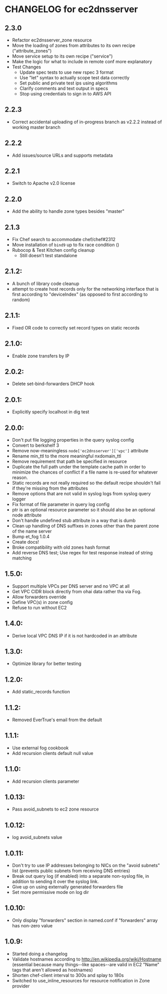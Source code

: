 # CHANGELOG for ec2dnsserver

## 2.3.0

* Refactor ec2dnsserver_zone resource
* Move the loading of zones from attributes to its own recipe ("attribute_zones")
* Move service setup to its own recipe ("service")
* Make the logic for what to include in remote conf more explanatory
* Test Changes
    - Update spec tests to use new rspec 3 format
    - Use "let" syntax to actually scope test data correctly
    - Set public and private test ips using algorithms
    - Clarify comments and text output in specs
    - Stop using credentials to sign in to AWS API

## 2.2.3

* Correct accidental uploading of in-progress branch as v2.2.2 instead of working master branch

## 2.2.2

* Add issues/source URLs and supports metadata

## 2.2.1

* Switch to Apache v2.0 license

## 2.2.0

* Add the ability to handle zone types besides "master"

## 2.1.3

* Fix Chef search to accommodate chef/chef#2312
* Move installation of `bind9` up to fix race condition ()
* Rubocop & Test Kitchen config cleanup
    - Still doesn’t test standalone

## 2.1.2:

* A bunch of library code cleanup
* attempt to create host records only for the networking interface that is first according to "deviceIndex" (as opposed to first according to random)

## 2.1.1:

* Fixed OR code to correctly set record types on static records

## 2.1.0:

* Enable zone transfers by IP

## 2.0.2:

* Delete set-bind-forwarders DHCP hook

## 2.0.1:

* Explicitly specify localhost in dig test

## 2.0.0:

* Don't put file logging properties in the query syslog config
* Convert to berkshelf 3
* Remove now-meaningless `node['ec2dnsserver']['vpc']` attribute
* Rename min_ttl to the more meaningful nxdomain_ttl
* Remove requirement that path be specified in resource
* Duplicate the full path under the template cache path in order to minimize the chances of conflict if a file name is re-used for whatever reason.
* Static records are not really required so the default recipe shouldn't fail if they're missing from the attributes
* Remove options that are not valid in syslog logs from syslog query logger
* Fix format of file parameter in query log config
* ptr is an optional resource parameter so it should also be an optional node attribute
* Don't handle undefined stub attribute in a way that is dumb
* Clean up handling of DNS suffixes in zones other than the parent zone of the name server
* Bump et_fog 1.0.4
* Create docs!
* Broke compatibility with old zones hash format
* Add reverse DNS test; Use regex for test response instead of string matching

## 1.5.0:

* Support multiple VPCs per DNS server and no VPC at all
* Get VPC CIDR block directly from ohai data rather tha via Fog.
* Allow forwarders override
* Define VPC(s) in zone config
* Refuse to run without EC2

## 1.4.0:

* Derive local VPC DNS IP if it is not hardcoded in an attribute

## 1.3.0:

* Optimize library for better testing

## 1.2.0:

* Add static_records function

## 1.1.2:

* Removed EverTrue's email from the default

## 1.1.1:

* Use external fog cookbook
* Add recursion clients default null value

## 1.1.0:

* Add recursion clients parameter

## 1.0.13:

* Pass avoid_subnets to ec2 zone resource

## 1.0.12:

* log avoid_subnets value

## 1.0.11:

* Don't try to use IP addresses belonging to NICs on the "avoid subnets" list (prevents public subnets from receiving DNS entries)
* Break out query log (if enabled) into a separate non-syslog file, in addition to sending it over the syslog link.
* Give up on using externally generated forwarders file
* Set more permissive mode on log dir

## 1.0.10:

* Only display "forwarders" section in named.conf if "forwarders" array has non-zero value

## 1.0.9:

* Started doing a changelog
* Validate hostnames according to http://en.wikipedia.org/wiki/Hostname (essential because many things--like spaces--are valid in EC2 "Name" tags that aren't allowed as hostnames)
* Shorten chef-client interval to 300s and splay to 180s
* Switched to use_inline_resources for resource notification in Zone provider
